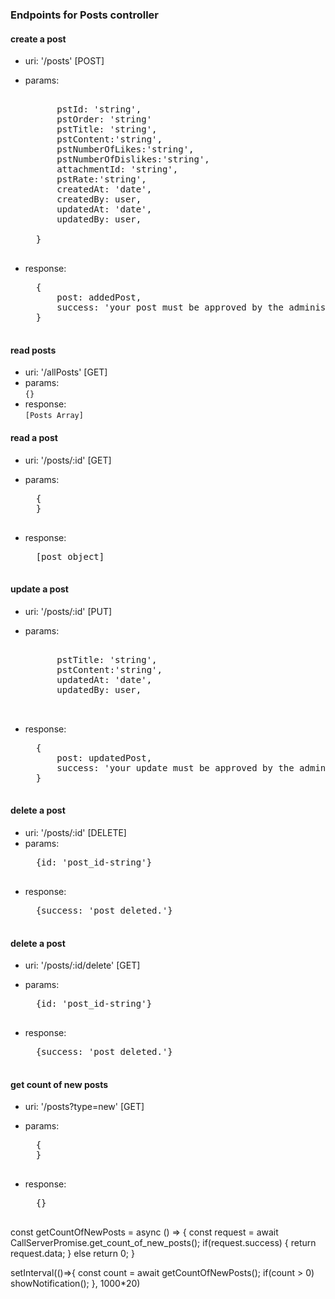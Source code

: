 ### Endpoints for Posts controller

#### create a post
- uri: '/posts' [POST]
- params:  
    <pre>

        pstId: 'string',
        pstOrder: 'string'
        pstTitle: 'string',
        pstContent:'string',
        pstNumberOfLikes:'string',
        pstNumberOfDislikes:'string',
        attachmentId: 'string',
        pstRate:'string',
        createdAt: 'date',
        createdBy: user,
        updatedAt: 'date',
        updatedBy: user,

    } 
    </pre>
  
- response:  
    <pre>
    {
        post: addedPost,
        success: 'your post must be approved by the administrator, please wait!'
    }
    </pre>

#### read posts
- uri: '/allPosts' [GET]
- params:    
``
{} 
``  
- response:  
``
[Posts Array]
``



#### read a post
- uri: '/posts/:id' [GET]
- params:  
    <pre>
    {
    } 
    </pre>
  
- response:  
    <pre>
    [post object]
    </pre>


#### update a post
- uri: '/posts/:id' [PUT]
- params:  
    <pre>
       
        pstTitle: 'string',
        pstContent:'string',
        updatedAt: 'date',
        updatedBy: user,

    </pre>
  
- response:  
    <pre>
    {
        post: updatedPost,
        success: 'your update must be approved by the administrator, please wait!'
    }
    </pre>


#### delete a post
- uri: '/posts/:id' [DELETE]
- params:  
    <pre>
    {id: 'post_id-string'}
    </pre>
- response:  
    <pre>
    {success: 'post deleted.'}
    </pre>
  


#### delete a post
- uri: '/posts/:id/delete' [GET]
- params:  
   <pre>
    {id: 'post_id-string'}
    </pre>
  
- response:  
  <pre>
    {success: 'post deleted.'}
    </pre>


#### get count of new posts
- uri: '/posts?type=new' [GET]
- params:  
    <pre>
    {
    } 
    </pre>
  
- response:  
    <pre>
    {}
    </pre>

const getCountOfNewPosts = async () => {
    const request = await CallServerPromise.get_count_of_new_posts();
    if(request.success) {
        return request.data;
    }
    else return 0;
}

setInterval(()=>{
    const count = await getCountOfNewPosts();
    if(count > 0) showNotification();
}, 1000*20)


